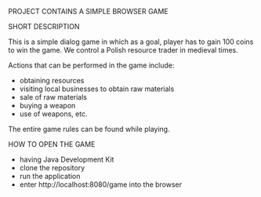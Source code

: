 PROJECT CONTAINS A SIMPLE BROWSER GAME

SHORT DESCRIPTION

This is a simple dialog game in which as a goal, player has to gain 100 coins to win the game.
We control a Polish resource trader in medieval times.

Actions that can be performed in the game include:
 - obtaining resources
 - visiting local businesses to obtain raw materials
 - sale of raw materials
 - buying a weapon
 - use of weapons, etc.

The entire game rules can be found while playing.

HOW TO OPEN THE GAME
- having Java Development Kit 
- clone the repository
- run the application
- enter http://localhost:8080/game into the browser



